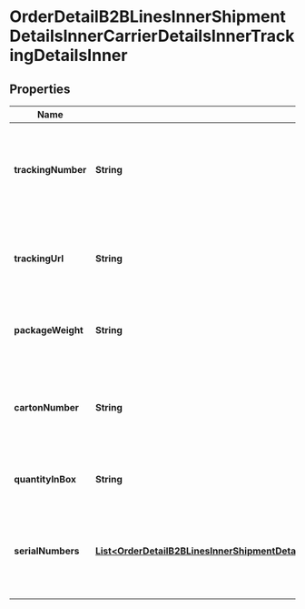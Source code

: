 

# OrderDetailB2BLinesInnerShipmentDetailsInnerCarrierDetailsInnerTrackingDetailsInner


## Properties

| Name | Type | Description | Notes |
|------------ | ------------- | ------------- | -------------|
|**trackingNumber** | **String** | The tracking number for the shipment containing the line item. |  [optional] |
|**trackingUrl** | **String** | The tracking URL for the shipment containing the line item. |  [optional] |
|**packageWeight** | **String** | The weight of the package for the line item. |  [optional] |
|**cartonNumber** | **String** | The shipment carton number that contains the line item. |  [optional] |
|**quantityInBox** | **String** | The quantity of line items in the box. |  [optional] |
|**serialNumbers** | [**List&lt;OrderDetailB2BLinesInnerShipmentDetailsInnerCarrierDetailsInnerTrackingDetailsInnerSerialNumbersInner&gt;**](OrderDetailB2BLinesInnerShipmentDetailsInnerCarrierDetailsInnerTrackingDetailsInnerSerialNumbersInner.md) | A list of serial numbers of the line items contained in the shipment. |  [optional] |



